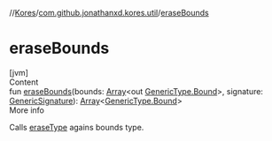 //[Kores](../index.md)/[com.github.jonathanxd.kores.util](index.md)/[eraseBounds](erase-bounds.md)



# eraseBounds  
[jvm]  
Content  
fun [eraseBounds](erase-bounds.md)(bounds: [Array](https://kotlinlang.org/api/latest/jvm/stdlib/kotlin/-array/index.html)<out [GenericType.Bound](../com.github.jonathanxd.kores.type/-generic-type/-bound/index.md)>, signature: [GenericSignature](../com.github.jonathanxd.kores.generic/-generic-signature/index.md)): [Array](https://kotlinlang.org/api/latest/jvm/stdlib/kotlin/-array/index.html)<[GenericType.Bound](../com.github.jonathanxd.kores.type/-generic-type/-bound/index.md)>  
More info  


Calls [eraseType](erase-type.md) agains bounds type.

  



